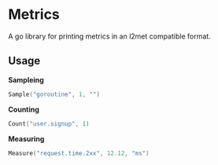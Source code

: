 # Metrics

A go library for printing metrics in an l2met compatible format.

## Usage

**Sampleing**

```go
Sample("goroutine", 1, "")
```

**Counting**

```go
Count("user.signup", 1)
```

**Measuring**

```go
Measure("request.time.2xx", 12.12, "ms")
```
